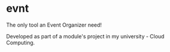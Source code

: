 evnt
====

The only tool an Event Organizer need!

Developed as part of a module's project in my university - Cloud Computing.

